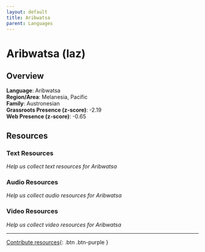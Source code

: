 ```yaml
---
layout: default
title: Aribwatsa
parent: Languages
---
```


# Aribwatsa (laz)

## Overview

**Language**: Aribwatsa  
**Region/Area**: Melanesia, Pacific  
**Family**: Austronesian  
**Grassroots Presence (z-score)**: -2.19  
**Web Presence (z-score)**: -0.65  

## Resources

### Text Resources
*Help us collect text resources for Aribwatsa*

### Audio Resources
*Help us collect audio resources for Aribwatsa*

### Video Resources
*Help us collect video resources for Aribwatsa*

---

[Contribute resources](https://forms.office.com/e/1SfLJx3u1r){: .btn .btn-purple }
